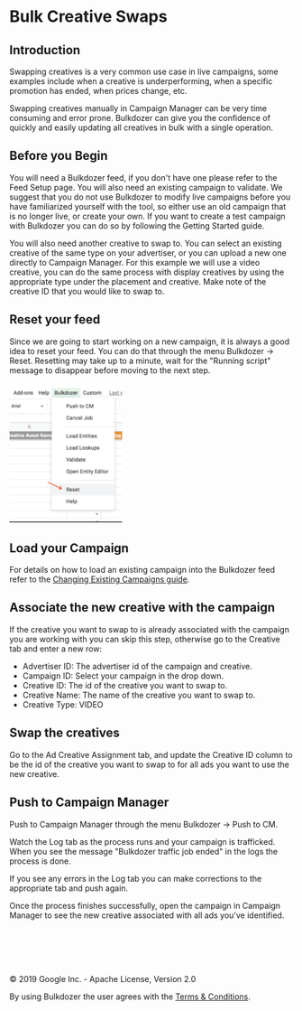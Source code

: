 # Bulk Creative Swaps

## Introduction 

Swapping creatives is a very common use case in live campaigns, 
some examples include when a creative is underperforming, when a specific 
promotion has ended, when prices change, etc.

Swapping creatives manually in Campaign Manager can be very time consuming 
and error prone. Bulkdozer can give you the confidence of quickly and 
easily updating all creatives in bulk with a single operation.


## Before you Begin 

You will need a Bulkdozer feed, if you don't have one please refer to
the Feed Setup page. You will also need an existing campaign to 
validate. We suggest that you do not use Bulkdozer to modify live
campaigns before you have familiarized yourself with the tool, so either
use an old campaign that is no longer live, or create your own. If you
want to create a test campaign with Bulkdozer you can do so by following
the Getting Started guide.

You will also need another creative to swap to. You can select an 
existing creative of the same type on your advertiser, or you can upload
 a new one directly to Campaign Manager. For this example we will use a 
 video creative, you can do the same process with display creatives by 
 using the appropriate type under the placement and creative. Make note 
 of the creative ID that you would like to swap to.



## Reset your feed

Since we are going to start working on a new campaign, it is always a 
good idea to reset your feed. You can do that through the menu Bulkdozer
-> Reset. Resetting may take up to a minute, wait for the "Running
script" message to disappear before moving to the next step.

<img src="Images/bulkdozer_dropdown_menu.png" width="200">

## Load your Campaign

For details on how to load an existing campaign into the Bulkdozer feed 
refer to the [Changing Existing Campaigns guide](tutorials/Bulkdozer/Changing_Existing_Campaigns.md).

## Associate the new creative with the campaign

If the creative you want to swap to is already associated with the 
campaign you are working with you can skip this step, otherwise go to 
the Creative tab and enter a new row:

- Advertiser ID: The advertiser id of the campaign and creative.
- Campaign ID: Select your campaign in the drop down.
- Creative ID: The id of the creative you want to swap to.
- Creative Name: The name of the creative you want to swap to.
- Creative Type: VIDEO


## Swap the creatives

Go to the Ad Creative Assignment tab, and update the Creative ID 
column to be the id of the creative you want to swap to for all ads you 
want to use the new creative.

## Push to Campaign Manager

Push to Campaign Manager through the menu Bulkdozer -> Push to CM.

Watch the Log tab as the process runs and your campaign is trafficked. 
When you see the message "Bulkdozer traffic job ended" in the logs the 
process is done.

If you see any errors in the Log tab you can make corrections to the 
appropriate tab and push again.

Once the process finishes successfully, open the campaign in Campaign 
Manager to see the new creative associated with all ads you've identified.


<br/><br/>
---
&copy; 2019 Google Inc. - Apache License, Version 2.0

By using Bulkdozer the user agrees with the 
[Terms & Conditions](tutorials/Bulkdozer/Terms_and_Conditions.md).
